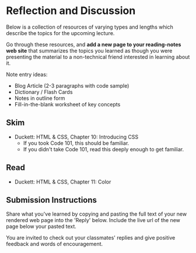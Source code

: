 # Reflection and Discussion

Below is a collection of resources of varying types and lengths which describe the topics for the upcoming lecture.  

Go through these resources, and **add a new page to your reading-notes web site** that summarizes the topics you learned as though you were presenting the material to a non-technical friend interested in learning about it.

Note entry ideas:

* Blog Article (2-3 paragraphs with code sample)
* Dictionary / Flash Cards
* Notes in outline form
* Fill-in-the-blank worksheet of key concepts

## Skim

- Duckett: HTML & CSS, Chapter 10: Introducing CSS
  - If you took Code 101, this should be familiar.
  - If you didn't take Code 101, read this deeply enough to get familiar. 

## Read

- Duckett: HTML & CSS, Chapter 11: Color

## Submission Instructions

Share what you've learned by copying and pasting the full text of your new rendered web page into the 'Reply' below. Include the live url of the new page below your pasted text.

You are invited to check out your classmates' replies and give positive feedback and words of encouragement.
